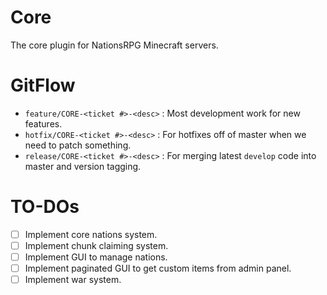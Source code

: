 # Core
The core plugin for NationsRPG Minecraft servers.

# GitFlow
- `feature/CORE-<ticket #>-<desc>` : Most development work for new features.
- `hotfix/CORE-<ticket #>-<desc>` : For hotfixes off of master when we need to patch something.
- `release/CORE-<ticket #>-<desc>` : For merging latest `develop` code into master and version tagging.

# TO-DOs
- [ ] Implement core nations system.
- [ ] Implement chunk claiming system.
- [ ] Implement GUI to manage nations.
- [ ] Implement paginated GUI to get custom items from admin panel.
- [ ] Implement war system.
